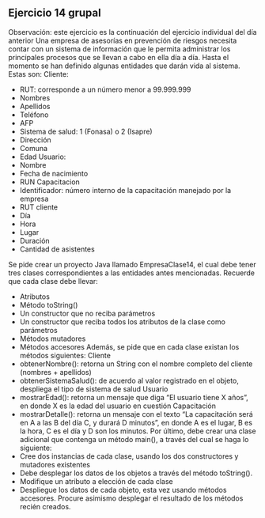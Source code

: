 ## Ejercicio 14 grupal

Observación: este ejercicio es la continuación del ejercicio individual del día anterior
Una empresa de asesorías en prevención de riesgos necesita contar con un sistema de información
que le permita administrar los principales procesos que se llevan a cabo en ella día a día.
Hasta el momento se han definido algunas entidades que darán vida al sistema. Estas son:
Cliente:

- RUT: corresponde a un número menor a 99.999.999
- Nombres
- Apellidos
- Teléfono
- AFP
- Sistema de salud: 1 (Fonasa) o 2 (Isapre)
- Dirección
- Comuna
- Edad
  Usuario:
- Nombre
- Fecha de nacimiento
- RUN
  Capacitacion
- Identificador: número interno de la capacitación manejado por la empresa
- RUT cliente
- Día
- Hora
- Lugar
- Duración
- Cantidad de asistentes

Se pide crear un proyecto Java llamado EmpresaClase14, el cual debe tener tres clases
correspondientes a las entidades antes mencionadas. Recuerde que cada clase debe llevar:

- Atributos
- Método toString()
- Un constructor que no reciba parámetros
- Un constructor que reciba todos los atributos de la clase como parámetros
- Métodos mutadores
- Métodos accesores
  Además, se pide que en cada clase existan los métodos siguientes:
  Cliente
- obtenerNombre(): retorna un String con el nombre completo del cliente (nombres +
  apellidos)
- obtenerSistemaSalud(): de acuerdo al valor registrado en el objeto, despliega el tipo de
  sistema de salud
  Usuario
- mostrarEdad(): retorna un mensaje que diga “El usuario tiene X años”, en donde X es la
  edad del usuario en cuestión
  Capacitación
- mostrarDetalle(): retorna un mensaje con el texto “La capacitación será en A a las B del día
  C, y durará D minutos”, en donde A es el lugar, B es la hora, C es el día y D son los minutos.
  Por último, debe crear una clase adicional que contenga un método main(), a través del cual se haga
  lo siguiente:
- Cree dos instancias de cada clase, usando los dos constructores y mutadores existentes
- Debe desplegar los datos de los objetos a través del método toString().
- Modifique un atributo a elección de cada clase
- Despliegue los datos de cada objeto, esta vez usando métodos accesores. Procure asimismo
  desplegar el resultado de los métodos recién creados.